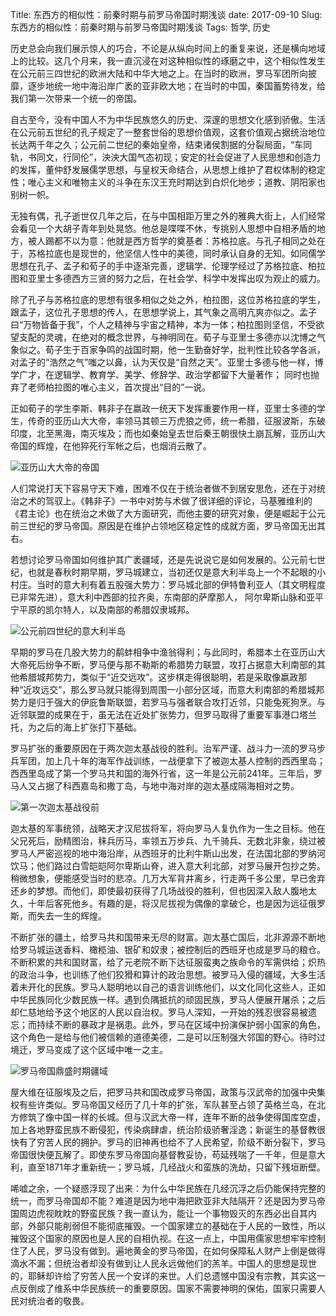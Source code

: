 Title: 东西方的相似性：前秦时期与前罗马帝国时期浅谈
date: 2017-09-10
Slug: 东西方的相似性：前秦时期与前罗马帝国时期浅谈
Tags: 哲学, 历史



历史总会向我们展示惊人的巧合，不论是从纵向时间上的重复来说，还是横向地域上的比较。这几个月来，我一直沉浸在对这种相似性的琢磨之中，这个相似性发生在公元前三四世纪的欧洲大陆和中华大地之上。在当时的欧洲，罗马军团所向披靡，逐步地统一地中海沿岸广袤的亚非欧大地；在当时的中国，秦国蓄势待发，给我们第一次带来一个统一的帝国。


自古至今，没有中国人不为中华民族悠久的历史、深邃的思想文化感到骄傲。生活在公元前五世纪的孔子规定了一整套世俗的思想价值观，这套价值观占据统治地位长达两千年之久；公元前二世纪的秦始皇帝，结束诸侯割据的分裂局面，“车同轨，书同文，行同伦”，泱泱大国气态初现；安定的社会促进了人民思想和创造力的发挥，董仲舒发展儒学思想，与皇权天命结合，从思想上维护了君权体制的稳定性；唯心主义和唯物主义的斗争在东汉王充时期达到白炽化地步；道教、阴阳家也别树一帜。


无独有偶，孔子逝世仅几年之后，在与中国相距万里之外的雅典大街上，人们经常会看见一个大胡子青年到处晃悠。他总是喋喋不休，专挑别人思想中自相矛盾的地方，被人踢都不以为意：他就是西方哲学的奠基者：苏格拉底。与孔子相同之处在于，苏格拉底也是现世的，他坚信人性中的美德，同时承认自身的无知。如同儒学思想在孔子、孟子和荀子的手中逐渐完善，逻辑学、伦理学经过了苏格拉底、柏拉图和亚里士多德西方三贤的努力之后，在社会学、科学中发挥出叹为观止的威力。


除了孔子与苏格拉底的思想有很多相似之处之外，柏拉图，这位苏格拉底的学生，跟孟子，这位孔子思想的传人，在思想学说上，其气象之高明亢爽亦似之。孟子曰“万物皆备于我”，个人之精神与宇宙之精神，本为一体；柏拉图则坚信，不受欲望支配的灵魂，在绝对的概念世界，与神明同在。荀子与亚里士多德亦以沈博之气象似之。荀子生于百家争鸣的战国时期，他一生勤奋好学，批判性比较各学各派，对孟子的“浩然之气”嗤之以鼻，认为天仅是“自然之天”。亚里士多德与他一样，博学广才，在逻辑学、教育学、美学、修辞学、政治学都留下大量著作； 同时也抛弃了老师柏拉图的唯心主义，首次提出“目的”一说。


正如荀子的学生李斯、韩非子在嬴政一统天下发挥重要作用一样，亚里士多德的学生，传奇的亚历山大大帝，率领马其顿三万虎狼之师，统一希腊，征服波斯，东破印度，北至黑海，南灭埃及；而也如秦始皇去世后秦王朝很快土崩瓦解，亚历山大帝国的辉煌，在他猝死行军帐之后，也烟消云散了。

![亚历山大大帝的帝国](/yixuanli/GitHub/yx-peipei.github.io/pelican_dir/content/images/亚历山大大帝帝国.jpg)


人们常说打天下容易守天下难，困难不仅在于统治者做不到居安思危，还在于对统治之术的驾驭上。《韩非子》一书中对势与术做了很详细的评论，马基雅维利的《君主论》也在统治之术做了大方面研究，而他主要的研究对象，便是崛起于公元前三世纪的罗马帝国。原因是在维护占领地区稳定性的成就方面，罗马帝国无出其右。

若想讨论罗马帝国如何维护其广袤疆域，还是先说说它是如何发展的。公元前七世纪，也就是春秋时期早期，罗马城建立，当初还仅是意大利半岛上一个不起眼的小村庄。当时的意大利有着五股强大势力：罗马城北部的伊特鲁利亚人（其文明程度已非常先进），意大利中西部的拉齐奥，东南部的萨摩那人， 阿尔卑斯山脉和亚平宁平原的凯尔特人，以及南部的希腊奴隶城邦。

![公元前四世纪的意大利半岛](/yixuanli/GitHub/yx-peipei.github.io/pelican_dir/content/images/Italy_400bC_en.svg.png)

早期的罗马在几股大势力的鹬蚌相争中渔翁得利；与此同时，希腊本土在亚历山大大帝死后纷争不断，罗马便与那不勒斯的希腊势力联盟，攻打占据意大利南部的其他希腊城邦势力，类似于“近交远攻”。这步棋走得很聪明，若是采取像嬴政那种“近攻远交”，那么罗马就只能得到周围一小部分区域，而意大利南部的希腊城邦势力是归于强大的伊庇鲁斯联盟，若罗马与强者联合攻打近邻，只能兔死狗烹。与近邻联盟的成果在于，虽无法在近处扩张势力，但罗马取得了重要军事港口塔兰托，为之后的海上扩张打下基础。

罗马扩张的重要原因在于两次迦太基战役的胜利。治军严谨、战斗力一流的罗马步兵军团，加上几十年的海军作战训练，一战便拿下了被迦太基人控制的西西里岛；西西里岛成了第一个罗马共和国的海外行省，这一年是公元前241年。三年后，罗马人又占据了科西嘉岛和撒丁岛，与地中海对岸的迦太基成隔海相对之势。

![第一次迦太基战役前](/yixuanli/GitHub/yx-peipei.github.io/pelican_dir/content/images/First_Punic_War_264_BC_v2.png)


迦太基的军事统领，战略天才汉尼拔将军，将向罗马人复仇作为一生之目标。他在父兄死后，励精图治，秣兵历马，率领五万步兵、九千骑兵、无数北非象，绕过被罗马人严密巡视的地中海沿岸，从西班牙的比利牛斯山出发，在法国北部的罗纳河饮马；他们路过白雪皑皑阿尔卑斯山脊，进入意大利北部，对罗马展开包抄之势。稍微想象，便能感受当时的悲凉。几万大军背井离乡，行走两千多公里，早已舍弃还乡的梦想。而他们，即使最初获得了几场战役的胜利，但也因深入敌人腹地太久，十年后客死他乡。有趣的是，将汉尼拔视为偶像的拿破仑，也是因为远征俄罗斯，而失去一生的辉煌。


不断扩张的疆土，给罗马共和国带来无尽的财富。迦太基亡国后，北非源源不断地给罗马城运送香料、橄榄油、银矿和奴隶；被控制后的西班牙也成是罗马的粮仓。不断积累的共和国财富，给了元老院不断下达征服蛮夷之族命令的军需供给；炽热的政治斗争，也训练了他们狡猾和算计的政治思想。被罗马入侵的疆域，大多生活着未开化的民族。罗马人聪明地以自己的语言训练他们，以文化同化这些人，正如中华民族同化少数民族一样。遇到负隅抵抗的顽固民族，罗马人便展开屠杀；之后却仁慈地给予这个地区的人民以自治权。罗马人深知，一开始的残忍很容易被遗忘；而持续不断的暴政才是祸患。此外，罗马在区域中扮演保护弱小国家的角色，这个角色一是给与他们被信赖的道德美德，二是可以压制强大邻国的野心。待时过境迁，罗马变成了这个区域中唯一之主。

![罗马帝国鼎盛时期疆域](/yixuanli/GitHub/yx-peipei.github.io/pelican_dir/content/images/罗马帝国鼎盛.png)

屋大维在征服埃及之后，把罗马共和国改成罗马帝国，政策与汉武帝的加强中央集权有些许类似。罗马帝国又经历了几十年的扩张，军队甚至占领了英格兰岛，在北方修筑了像中国一样的长城。但与汉武大帝一样，连年不断的战争使得国库空虚，加上各地野蛮民族不断侵犯，传染病肆虐，统治阶级骄奢淫逸；新诞生的基督教很快有了穷苦人民的拥护。罗马的旧神再也给不了人民希望，阶级不断分裂下，罗马帝国很快便瓦解了。即使东罗马帝国向基督教妥协，苟延残喘了一千年，但是意大利，直至1871年才重新统一；罗马城，几经战火和蛮族的洗劫，只留下残垣断壁。


唏嘘之余，一个疑惑浮现了出来：为什么中华民族在几经沉浮之后仍能保持完整的统一，而罗马帝国却不能？难道是因为地中海把欧亚非大陆隔开？还是因为罗马帝国周边虎视眈眈的野蛮民族？我一直认为，能让一个事物毁灭的东西必出自其内部，外部只能削弱但不能彻底摧毁。一个国家建立的基础在于人民的一致性，所以摧毁这个国家的原因也是人民的自相仇视。在这一点上，中国用儒家思想牢牢控制住了人民，罗马没有做到。遍地黄金的罗马帝国，在如何保障私人财产上倒是做得滴水不漏；但统治者却没有做到让人民永远做他们的羔羊。中国人的思想是现世的，耶稣却许给了穷苦人民一个安详的来世。人们总遗憾中国没有宗教，其实这一点反倒成了维系中华民族统一的重要原因。国家不需要神明的保佑，国家只需要人民对统治者的敬畏。






